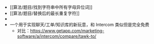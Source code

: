 - [[算法/题目/找到字符串中所有字母异位词]]
- [[算法/题目/替换后的最长重复字符]]
-
- 一个用于实现聊天/工单/知识库的新玩意，和 Intercom 类似但是完全免费
	- 对比：https://www.getapp.com/marketing-software/a/intercom/compare/tawk-to/